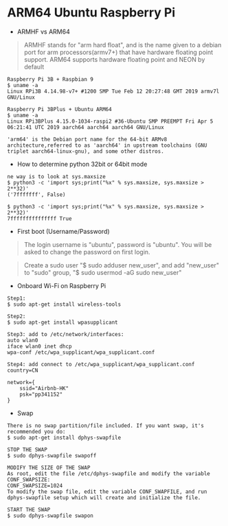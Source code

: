 ARM64 Ubuntu Raspberry Pi
=========================
* ARMHF vs ARM64 
> ARMHF stands for "arm hard float", and is the name given to a debian port for arm processors(armv7+) that have hardware floating point support.
> ARM64 supports hardware floating point and NEON by default
```
Raspberry Pi 3B + Raspbian 9 
$ uname -a
Linux RPi3B 4.14.98-v7+ #1200 SMP Tue Feb 12 20:27:48 GMT 2019 armv7l GNU/Linux

Raspberry Pi 3BPlus + Ubuntu ARM64 
$ uname -a
Linux RPi3BPlus 4.15.0-1034-raspi2 #36-Ubuntu SMP PREEMPT Fri Apr 5 06:21:41 UTC 2019 aarch64 aarch64 aarch64 GNU/Linux

'arm64' is the Debian port name for the 64-bit ARMv8 architecture,referred to as 'aarch64' in upstream toolchains (GNU triplet aarch64-linux-gnu), and some other distros.

```

* How to determine python 32bit or 64bit mode
```
ne way is to look at sys.maxsize
$ python3 -c 'import sys;print("%x" % sys.maxsize, sys.maxsize > 2**32)'
('7fffffff', False)

$ python3 -c 'import sys;print("%x" % sys.maxsize, sys.maxsize > 2**32)'
7fffffffffffffff True
```

* First boot (Username/Password)
> The login username is "ubuntu", password is "ubuntu". You will be asked to change the password on first login.

> Create a sudo user "$ sudo adduser new_user", and add "new_user" to "sudo" group, "$ sudo usermod -aG sudo new_user"

* Onboard Wi-Fi on Raspberry Pi 
```
Step1:
$ sudo apt-get install wireless-tools 

Step2:
$ sudo apt-get install wpasupplicant 

Step3: add to /etc/network/interfaces:
auto wlan0
iface wlan0 inet dhcp
wpa-conf /etc/wpa_supplicant/wpa_supplicant.conf 

Step4: add connect to /etc/wpa_supplicant/wpa_supplicant.conf 
country=CN 

network={
    ssid="Airbnb-HK"
    psk="pp341152"
}
```

* Swap 
```
There is no swap partition/file included. If you want swap, it's recommended you do:
$ sudo apt-get install dphys-swapfile

STOP THE SWAP 
$ sudo dphys-swapfile swapoff 

MODIFY THE SIZE OF THE SWAP 
As root, edit the file /etc/dphys-swapfile and modify the variable CONF_SWAPSIZE:
CONF_SWAPSIZE=1024
To modify the swap file, edit the variable CONF_SWAPFILE, and run dphys-swapfile setup which will create and initialize the file.

START THE SWAP 
$ sudo dphys-swapfile swapon
```
